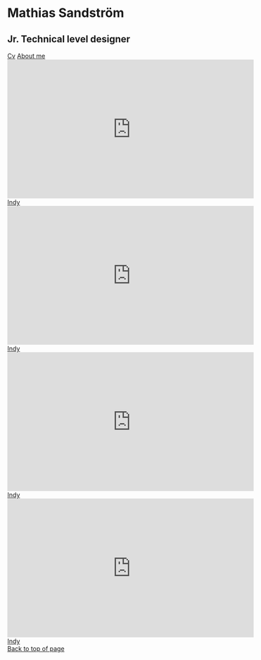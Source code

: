 <html>
<head>

<title>Portfolio - Mathias Sandstroem</title>
</head>
<body>

<h1>Mathias Sandström</h1>
<h2>Jr. Technical level designer</h2>
<a href="https://www.canva.com/design/DAFqrJ_pXwU/ynpEQCp2Y_JUYN26SK7icA/view?utm_content=DAFqrJ_pXwU&utm_campaign=designshare&utm_medium=link&utm_source=editor" target="_Cv">Cv</a>
<a href="HemsidaIndy.html" target="_blank" >About me</a>
<br>
<iframe width="560" height="315" src="https://www.youtube.com/embed/0e17p2IVDUU?si=aTwd0tsnF3KH8F67" title="YouTube video player" frameborder="0" allow="accelerometer; autoplay; clipboard-write; encrypted-media; gyroscope; picture-in-picture; web-share" referrerpolicy="strict-origin-when-cross-origin" allowfullscreen></iframe>
<a href="HemsidaIndy.html" target="_blank" >Indy</a>
<iframe width="560" height="315" src="https://www.youtube.com/embed/toGXyzRT_-I?si=NrB4kjAwzFaQ1boC" title="YouTube video player" frameborder="0" allow="accelerometer; autoplay; clipboard-write; encrypted-media; gyroscope; picture-in-picture; web-share" referrerpolicy="strict-origin-when-cross-origin" allowfullscreen></iframe>
<a href="HemsidaIndy.html" target="_blank" >Indy</a>
<iframe width="560" height="315" src="https://www.youtube.com/embed/ICPk1oE9ois?si=c89w4StAE6PzHdyn" title="YouTube video player" frameborder="0" allow="accelerometer; autoplay; clipboard-write; encrypted-media; gyroscope; picture-in-picture; web-share" referrerpolicy="strict-origin-when-cross-origin" allowfullscreen></iframe>
<a href="HemsidaIndy.html" target="_blank" >Indy</a>
<iframe width="560" height="315" src="https://www.youtube.com/embed/Ifr9tc-BMok?si=mTHSw2MVjjk9IPeH" title="YouTube video player" frameborder="0" allow="accelerometer; autoplay; clipboard-write; encrypted-media; gyroscope; picture-in-picture; web-share" referrerpolicy="strict-origin-when-cross-origin" allowfullscreen></iframe>
<a href="HemsidaIndy.html" target="_blank" >Indy</a>
<br>
<a href="#top">Back to top of page</a>

</body>
</html>
